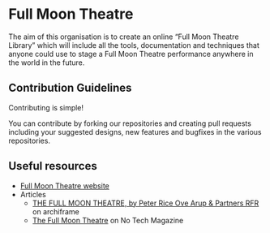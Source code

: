 # Full Moon Theatre

The aim of this organisation is to create an online “Full Moon Theatre Library” which will include all the tools, 
documentation and techniques that anyone could use to stage a Full Moon Theatre performance anywhere in the world in the future.

## Contribution Guidelines

Contributing is simple!

You can contribute by forking our repositories and creating pull requests including your suggested designs, new features and bugfixes in the various repositories.

## Useful resources

* [Full Moon Theatre website](https://fullmoontheatre.org/)
* Articles
  * [THE FULL MOON THEATRE, by Peter Rice Ove Arup & Partners RFR](https://archiframe.wordpress.com/2014/02/24/the-full-moon-theatre-by-peter-rice-ove-arup-partners-rfr/) on archiframe
  * [The Full Moon Theatre](https://www.notechmagazine.com/2013/03/the-full-moon-theatre.html) on No Tech Magazine

